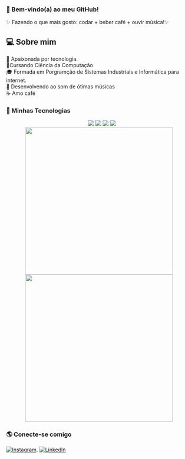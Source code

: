 ### 💜 Bem-vindo(a) ao meu GitHub!

✨ Fazendo o que mais gosto: codar + beber café + ouvir música!✨

<h2>💻 Sobre mim </h2>
🌟 Apaixonada por tecnologia. <br>
🚀Cursando Ciência da Computação <br>
🎓 Formada em Porgramção de Sistemas Industriais e Informática para internet. <br>
🎵 Desenvolvendo ao som de ótimas músicas <br>
☕ Amo café <br>

### 🚀 Minhas Tecnologias  
<div align="center"> <img fonte="https://img.shields.io/badge/HTML5-E34F26?style=para-o-emblema&logo=html5&logoColor=branco"/> <img fonte="https://img.shields.io/badge/CSS3-1572B6?style=para-o-emblema&logo=css3&logoColor=branco"/> <img fonte="https://img.shields.io/badge/PHP-777BB4?style=para-o-emblema&logo=php&logoColor=branco"/> <img fonte="https://img.shields.io/badge/Bootstrap-7952B3?style=para-o-emblema&logo=bootstrap&logoColor=branco"/> <img src="https://img.shields.io/badge/JavaScript-F7DF1E?style=para-o-emblema&logo=javascript&logoColor=preto"/> <img src="https://img.shields.io/badge/React-61DAFB?style=para-o-emblema&logo=react&logoColor=preto"/> <img src="https://img.shields.io/badge/Node.js-339933?style=para-o-emblema&logo=nodedotjs&logoColor=branco"/> <img src="https://img.shields.io/badge/Python-3776AB?style=para-o-emblema&logo=python&logoColor=branco"/> </div> 

<div align="center"> <img src="https://github-readme-stats.vercel.app/api?username=IsabelyNunes&show_icons=true&theme=radical" width="400px"/> </div>

<div align="center"> <img src="https://github-readme-stats.vercel.app/api/top-langs/?username=IsabelyNunes&layout=pie&theme=radical" width="400px"/> </div>

### 🌎 Conecte-se comigo  
[![Instagram](https://img.shields.io/badge/Instagram-833AB4?style=for-the-badge&logo=instagram&logoColor=white)](https://instagram.com/IsabelyNunes).
[![LinkedIn](https://img.shields.io/badge/LinkedIn-0077B5?style=for-the-badge&logo=linkedin&logoColor=white)](https://linkedin.com/in/IsabelyNunes)  



